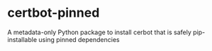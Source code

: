 # certbot-pinned
A metadata-only Python package to install cerbot that is safely pip-installable using pinned dependencies
